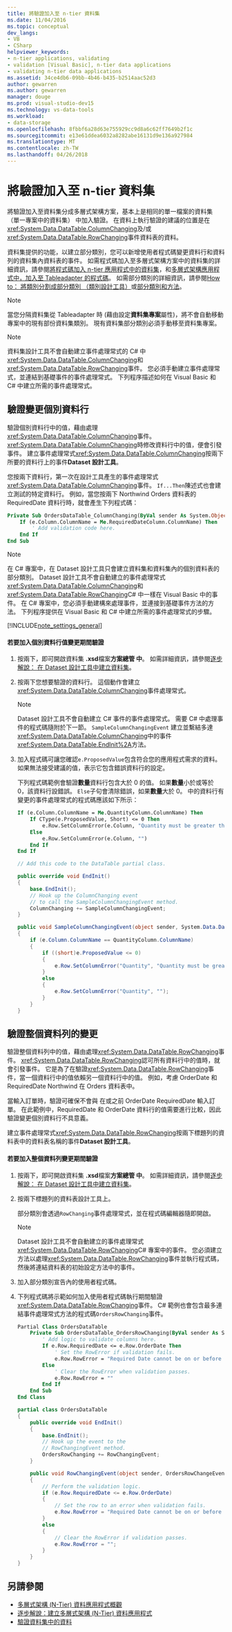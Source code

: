 ```yaml
---
title: 將驗證加入至 n-tier 資料集
ms.date: 11/04/2016
ms.topic: conceptual
dev_langs:
- VB
- CSharp
helpviewer_keywords:
- n-tier applications, validating
- validation [Visual Basic], n-tier data applications
- validating n-tier data applications
ms.assetid: 34ce4db6-09bb-4b46-b435-b2514aac52d3
author: gewarren
ms.author: gewarren
manager: douge
ms.prod: visual-studio-dev15
ms.technology: vs-data-tools
ms.workload:
- data-storage
ms.openlocfilehash: 8fbbf6a28d63e755929cc9d8a6c62ff7649b2f1c
ms.sourcegitcommit: e13e61ddea6032a8282abe16131d9e136a927984
ms.translationtype: MT
ms.contentlocale: zh-TW
ms.lasthandoff: 04/26/2018
---
```

# <a name="add-validation-to-an-n-tier-dataset"></a>將驗證加入至 n-tier 資料集
將驗證加入至資料集分成多層式架構方案，基本上是相同的單一檔案的資料集 （單一專案中的資料集） 中加入驗證。 在資料上執行驗證的建議的位置是在<xref:System.Data.DataTable.ColumnChanging>及/或<xref:System.Data.DataTable.RowChanging>事件資料表的資料。

 資料集提供的功能，以建立部分類別，您可以新增使用者程式碼變更資料行和資料列的資料集內資料表的事件。 如需程式碼加入至多層式架構方案中的資料集的詳細資訊，請參閱[將程式碼加入 n-tier 應用程式中的資料集](../data-tools/add-code-to-datasets-in-n-tier-applications.md)，和[多層式架構應用程式中，加入至 Tableadapter 的程式碼](../data-tools/add-code-to-tableadapters-in-n-tier-applications.md)。 如需部分類別的詳細資訊，請參閱[How to： 將類別分割成部分類別 （類別設計工具）](../ide/how-to-split-a-class-into-partial-classes-class-designer.md)或[部分類別和方法](/dotnet/csharp/programming-guide/classes-and-structs/partial-classes-and-methods)。

> [!NOTE]
>  當您分隔資料集從 Tableadapter 時 (藉由設定**資料集專案**屬性)，將不會自動移動專案中的現有部份資料集類別。 現有資料集部分類別必須手動移至資料集專案。

> [!NOTE]
>  資料集設計工具不會自動建立事件處理常式的 C# 中<xref:System.Data.DataTable.ColumnChanging>和<xref:System.Data.DataTable.RowChanging>事件。 您必須手動建立事件處理常式，並連結到基礎事件的事件處理常式。 下列程序描述如何在 Visual Basic 和 C# 中建立所需的事件處理常式。

## <a name="validate-changes-to-individual-columns"></a>驗證變更個別資料行
 驗證個別資料行中的值，藉由處理<xref:System.Data.DataTable.ColumnChanging>事件。 <xref:System.Data.DataTable.ColumnChanging>時修改資料行中的值，便會引發事件。 建立事件處理常式<xref:System.Data.DataTable.ColumnChanging>按兩下所要的資料行上的事件**Dataset 設計工具**。

 您按兩下資料行，第一次在設計工具產生的事件處理常式<xref:System.Data.DataTable.ColumnChanging>事件。 `If...Then`陳述式也會建立測試的特定資料行。 例如，當您按兩下 Northwind Orders 資料表的 RequiredDate 資料行時，就會產生下列程式碼：

```vb
Private Sub OrdersDataTable_ColumnChanging(ByVal sender As System.Object, ByVal e As System.Data.DataColumnChangeEventArgs) Handles Me.ColumnChanging
    If (e.Column.ColumnName = Me.RequiredDateColumn.ColumnName) Then
        ' Add validation code here.
    End If
End Sub
```

> [!NOTE]
>  在 C# 專案中，在 Dataset 設計工具只會建立資料集和資料集內的個別資料表的部分類別。 Dataset 設計工具不會自動建立的事件處理常式<xref:System.Data.DataTable.ColumnChanging>和<xref:System.Data.DataTable.RowChanging>C# 中一樣在 Visual Basic 中的事件。 在 C# 專案中，您必須手動建構來處理事件，並連接到基礎事件方法的方法。 下列程序提供在 Visual Basic 和 C# 中建立所需的事件處理常式的步驟。

[!INCLUDE[note_settings_general](../data-tools/includes/note_settings_general_md.md)]

#### <a name="to-add-validation-during-changes-to-individual-column-values"></a>若要加入個別資料行值變更期間驗證

1.  按兩下，即可開啟資料集 **.xsd**檔案**方案總管 中**。 如需詳細資訊，請參閱[逐步解說： 在 Dataset 設計工具中建立資料集](walkthrough-creating-a-dataset-with-the-dataset-designer.md)。

2.  按兩下您想要驗證的資料行。 這個動作會建立<xref:System.Data.DataTable.ColumnChanging>事件處理常式。

    > [!NOTE]
    >  Dataset 設計工具不會自動建立 C# 事件的事件處理常式。 需要 C# 中處理事件的程式碼隨附於下一節。 `SampleColumnChangingEvent` 建立並繫結多達<xref:System.Data.DataTable.ColumnChanging>中的事件<xref:System.Data.DataTable.EndInit%2A>方法。

3.  加入程式碼可讓您確認`e.ProposedValue`包含符合您的應用程式需求的資料。 如果無法接受建議的值，表示它包含錯誤資料行的設定。

     下列程式碼範例會驗證**數量**資料行包含大於 0 的值。 如果**數量**小於或等於 0，該資料行設錯誤。 `Else`子句會清除錯誤，如果**數量**大於 0。 中的資料行有變更的事件處理常式的程式碼應該如下所示：

    ```vb
    If (e.Column.ColumnName = Me.QuantityColumn.ColumnName) Then
        If CType(e.ProposedValue, Short) <= 0 Then
            e.Row.SetColumnError(e.Column, "Quantity must be greater than 0")
        Else
            e.Row.SetColumnError(e.Column, "")
        End If
    End If
    ```
    ```csharp
    // Add this code to the DataTable partial class.

    public override void EndInit()
    {
        base.EndInit();
        // Hook up the ColumnChanging event
        // to call the SampleColumnChangingEvent method.
        ColumnChanging += SampleColumnChangingEvent;
    }

    public void SampleColumnChangingEvent(object sender, System.Data.DataColumnChangeEventArgs e)
    {
        if (e.Column.ColumnName == QuantityColumn.ColumnName)
        {
            if ((short)e.ProposedValue <= 0)
            {
                e.Row.SetColumnError("Quantity", "Quantity must be greater than 0");
            }
            else
            {
                e.Row.SetColumnError("Quantity", "");
            }
        }
    }
    ```

## <a name="validate-changes-to-whole-rows"></a>驗證整個資料列的變更
 驗證整個資料列中的值，藉由處理<xref:System.Data.DataTable.RowChanging>事件。 <xref:System.Data.DataTable.RowChanging>認可所有資料行中的值時，就會引發事件。 它是為了在驗證<xref:System.Data.DataTable.RowChanging>事件，當一個資料行中的值依賴另一個資料行中的值。 例如，考慮 OrderDate 和 RequiredDate Northwind 在 Orders 資料表中。

 當輸入訂單時，驗證可確保不會與 在或之前 OrderDate RequiredDate 輸入訂單。 在此範例中，RequiredDate 和 OrderDate 資料行的值需要進行比較，因此驗證變更個別資料行不具意義。

 建立事件處理常式<xref:System.Data.DataTable.RowChanging>按兩下標題列的資料表中的資料表名稱的事件**Dataset 設計工具**。

#### <a name="to-add-validation-during-changes-to-whole-rows"></a>若要加入整個資料列變更期間驗證

1.  按兩下，即可開啟資料集 **.xsd**檔案**方案總管 中**。 如需詳細資訊，請參閱[逐步解說： 在 Dataset 設計工具中建立資料集](walkthrough-creating-a-dataset-with-the-dataset-designer.md)。

2.  按兩下標題列的資料表設計工具上。

     部分類別會透過`RowChanging`事件處理常式，並在程式碼編輯器隨即開啟。

    > [!NOTE]
    >  Dataset 設計工具不會自動建立的事件處理常式<xref:System.Data.DataTable.RowChanging>C# 專案中的事件。 您必須建立方法以處理<xref:System.Data.DataTable.RowChanging>事件並執行程式碼，然後將連結資料表的初始設定方法中的事件。

3.  加入部分類別宣告內的使用者程式碼。

4.  下列程式碼將示範如何加入使用者程式碼執行期間驗證<xref:System.Data.DataTable.RowChanging>事件。 C# 範例也會包含最多連結事件處理常式方法的程式碼`OrdersRowChanging`事件。

    ```vb
    Partial Class OrdersDataTable
        Private Sub OrdersDataTable_OrdersRowChanging(ByVal sender As System.Object, ByVal e As OrdersRowChangeEvent) Handles Me.OrdersRowChanging
            ' Add logic to validate columns here.
            If e.Row.RequiredDate <= e.Row.OrderDate Then
                ' Set the RowError if validation fails.
                e.Row.RowError = "Required Date cannot be on or before the OrderDate"
            Else
                ' Clear the RowError when validation passes.
                e.Row.RowError = ""
            End If
        End Sub
    End Class
    ```
    ```csharp
    partial class OrdersDataTable
    {
        public override void EndInit()
        {
            base.EndInit();
            // Hook up the event to the
            // RowChangingEvent method.
            OrdersRowChanging += RowChangingEvent;
        }

        public void RowChangingEvent(object sender, OrdersRowChangeEvent e)
        {
            // Perform the validation logic.
            if (e.Row.RequiredDate <= e.Row.OrderDate)
            {
                // Set the row to an error when validation fails.
                e.Row.RowError = "Required Date cannot be on or before the OrderDate";
            }
            else
            {
                // Clear the RowError if validation passes.
                e.Row.RowError = "";
            }
        }
    }
    ```

## <a name="see-also"></a>另請參閱

- [多層式架構 (N-Tier) 資料應用程式概觀](../data-tools/n-tier-data-applications-overview.md)
- [逐步解說：建立多層式架構 (N-Tier) 資料應用程式](../data-tools/walkthrough-creating-an-n-tier-data-application.md)
- [驗證資料集中的資料](../data-tools/validate-data-in-datasets.md)